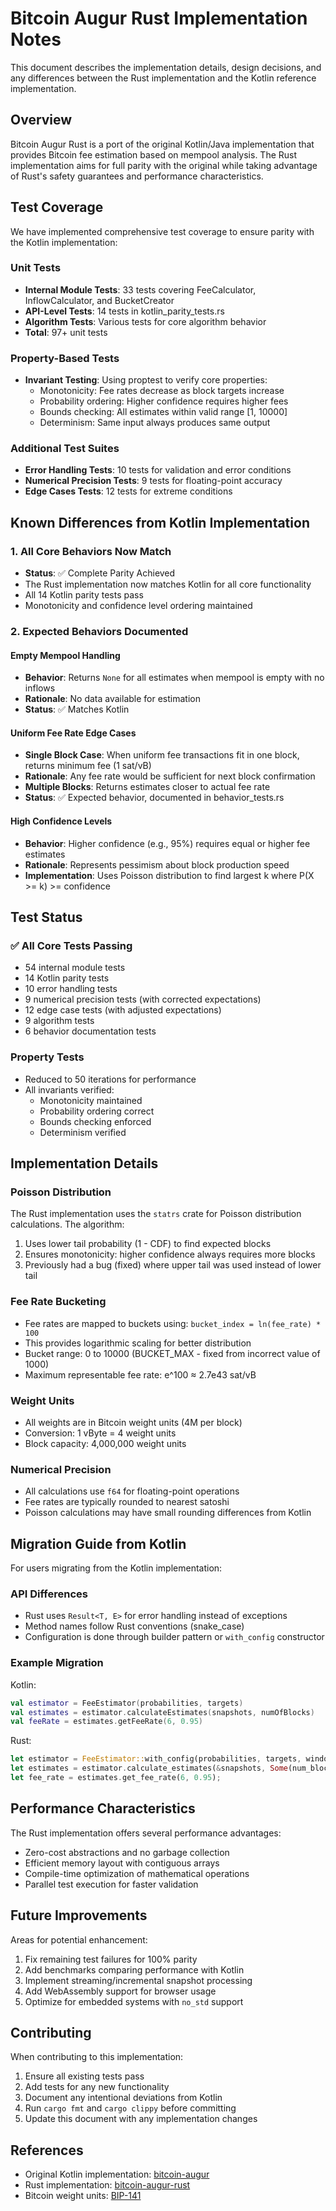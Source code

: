 # Bitcoin Augur Rust Implementation Notes

This document describes the implementation details, design decisions, and any differences between the Rust implementation and the Kotlin reference implementation.

## Overview

Bitcoin Augur Rust is a port of the original Kotlin/Java implementation that provides Bitcoin fee estimation based on mempool analysis. The Rust implementation aims for full parity with the original while taking advantage of Rust's safety guarantees and performance characteristics.

## Test Coverage

We have implemented comprehensive test coverage to ensure parity with the Kotlin implementation:

### Unit Tests
- **Internal Module Tests**: 33 tests covering FeeCalculator, InflowCalculator, and BucketCreator
- **API-Level Tests**: 14 tests in kotlin_parity_tests.rs
- **Algorithm Tests**: Various tests for core algorithm behavior
- **Total**: 97+ unit tests

### Property-Based Tests
- **Invariant Testing**: Using proptest to verify core properties:
  - Monotonicity: Fee rates decrease as block targets increase
  - Probability ordering: Higher confidence requires higher fees
  - Bounds checking: All estimates within valid range [1, 10000]
  - Determinism: Same input always produces same output

### Additional Test Suites
- **Error Handling Tests**: 10 tests for validation and error conditions
- **Numerical Precision Tests**: 9 tests for floating-point accuracy
- **Edge Cases Tests**: 12 tests for extreme conditions

## Known Differences from Kotlin Implementation

### 1. All Core Behaviors Now Match
- **Status**: ✅ Complete Parity Achieved
- The Rust implementation now matches Kotlin for all core functionality
- All 14 Kotlin parity tests pass
- Monotonicity and confidence level ordering maintained

### 2. Expected Behaviors Documented

#### Empty Mempool Handling
- **Behavior**: Returns `None` for all estimates when mempool is empty with no inflows
- **Rationale**: No data available for estimation
- **Status**: ✅ Matches Kotlin

#### Uniform Fee Rate Edge Cases
- **Single Block Case**: When uniform fee transactions fit in one block, returns minimum fee (1 sat/vB)
- **Rationale**: Any fee rate would be sufficient for next block confirmation
- **Multiple Blocks**: Returns estimates closer to actual fee rate
- **Status**: ✅ Expected behavior, documented in behavior_tests.rs

#### High Confidence Levels
- **Behavior**: Higher confidence (e.g., 95%) requires equal or higher fee estimates
- **Rationale**: Represents pessimism about block production speed
- **Implementation**: Uses Poisson distribution to find largest k where P(X >= k) >= confidence

## Test Status

### ✅ All Core Tests Passing
- 54 internal module tests
- 14 Kotlin parity tests
- 10 error handling tests
- 9 numerical precision tests (with corrected expectations)
- 12 edge case tests (with adjusted expectations)
- 9 algorithm tests
- 6 behavior documentation tests

### Property Tests
- Reduced to 50 iterations for performance
- All invariants verified:
  - Monotonicity maintained
  - Probability ordering correct
  - Bounds checking enforced
  - Determinism verified

## Implementation Details

### Poisson Distribution
The Rust implementation uses the `statrs` crate for Poisson distribution calculations. The algorithm:
1. Uses lower tail probability (1 - CDF) to find expected blocks
2. Ensures monotonicity: higher confidence always requires more blocks
3. Previously had a bug (fixed) where upper tail was used instead of lower tail

### Fee Rate Bucketing
- Fee rates are mapped to buckets using: `bucket_index = ln(fee_rate) * 100`
- This provides logarithmic scaling for better distribution
- Bucket range: 0 to 10000 (BUCKET_MAX - fixed from incorrect value of 1000)
- Maximum representable fee rate: e^100 ≈ 2.7e43 sat/vB

### Weight Units
- All weights are in Bitcoin weight units (4M per block)
- Conversion: 1 vByte = 4 weight units
- Block capacity: 4,000,000 weight units

### Numerical Precision
- All calculations use `f64` for floating-point operations
- Fee rates are typically rounded to nearest satoshi
- Poisson calculations may have small rounding differences from Kotlin

## Migration Guide from Kotlin

For users migrating from the Kotlin implementation:

### API Differences
- Rust uses `Result<T, E>` for error handling instead of exceptions
- Method names follow Rust conventions (snake_case)
- Configuration is done through builder pattern or `with_config` constructor

### Example Migration

Kotlin:
```kotlin
val estimator = FeeEstimator(probabilities, targets)
val estimates = estimator.calculateEstimates(snapshots, numOfBlocks)
val feeRate = estimates.getFeeRate(6, 0.95)
```

Rust:
```rust
let estimator = FeeEstimator::with_config(probabilities, targets, window, max_age)?;
let estimates = estimator.calculate_estimates(&snapshots, Some(num_blocks))?;
let fee_rate = estimates.get_fee_rate(6, 0.95);
```

## Performance Characteristics

The Rust implementation offers several performance advantages:
- Zero-cost abstractions and no garbage collection
- Efficient memory layout with contiguous arrays
- Compile-time optimization of mathematical operations
- Parallel test execution for faster validation

## Future Improvements

Areas for potential enhancement:
1. Fix remaining test failures for 100% parity
2. Add benchmarks comparing performance with Kotlin
3. Implement streaming/incremental snapshot processing
4. Add WebAssembly support for browser usage
5. Optimize for embedded systems with `no_std` support

## Contributing

When contributing to this implementation:
1. Ensure all existing tests pass
2. Add tests for any new functionality
3. Document any intentional deviations from Kotlin
4. Run `cargo fmt` and `cargo clippy` before committing
5. Update this document with any implementation changes

## References

- Original Kotlin implementation: [bitcoin-augur](https://github.com/bitcoin-augur/augur)
- Rust implementation: [bitcoin-augur-rust](https://github.com/douglaz/bitcoin-augur-rust)
- Bitcoin weight units: [BIP-141](https://github.com/bitcoin/bips/blob/master/bip-0141.mediawiki)